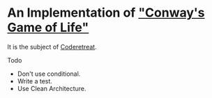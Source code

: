 # An Implementation of ["Conway's Game of Life"]((https://ja.wikipedia.org/wiki/%E3%83%A9%E3%82%A4%E3%83%95%E3%82%B2%E3%83%BC%E3%83%A0))
It is the subject of [Coderetreat](https://agile459.connpass.com/event/104737/).

Todo
- Don't use conditional.
- Write a test.
- Use Clean Architecture.
